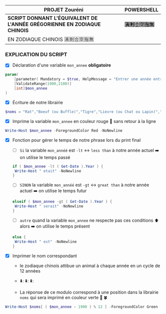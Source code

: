 
| **PROJET  Zouréni**                                                            | **POWERSHELL**                               |
|--------------------------------------------------------------------------------|----------------------------------------------|
| **SCRIPT DONNANT L'ÉQUIVALENT DE L'ANNÉE GRÉGORIENNE EN ZODIAQUE CHINOIS**     |**:u6e80::u5272::u5408::u7a7a::u6307::u7121:**|
| EN ZODIAQUE CHINOIS :u6e80::u5272::u5408::u7a7a::u6307::u7121:                 |                                              |

### EXPLICATION DU SCRIPT

- [X] Déclaration d'une variable `mon_annee` **obligatoire**

```ps1
param(
	[parameter( Mandatory = $true, HelpMessage = "Entrer une année entre 1900 et 2100:" )]
	[ValidateRange(1900,2100)]
	[int]$mon_annee
)
```
- [X] Écriture de notre librairie

```ps1
$noms = "Rat","Boeuf (ou Buffle)","Tigre","Lievre (ou Chat ou Lapin)","Dragon","Serpent","Cheval","Chèvre (ou Bouc)","Singe","coq","chien","Cochon (ou Sanglier)"
```

- [x] Imprime la variable `mon_annee` en couleur rouge :red_circle: sans retour à la ligne


```ps1
Write-Host $mon_annee -ForegroundColor Red -NoNewline
```

- [X] Fonction pour gérer le temps de notre phrase lors du print final

   - [ ] `Si` la variable `mon_annéé` est `-lt` :left_right_arrow: `less than` à notre année actuel :arrow_right: on utilise le temps passé

   ```ps1
   if ( $mon_annee -lt ( Get-Date ).Year ) {
	Write-Host " etait" -NoNewline
   }
   ```

   - [ ] `SINON` la variable `mon_annéé` est `-gt` :left_right_arrow: `great than` à notre année actuel :arrow_right: on utilise le temps futur


   ```ps1
   elseif ( $mon_annee -gt ( Get-Date ).Year ) {
	Write-Host " serait" -NoNewline
   }
   ```

   - [ ] `autre` quand la variable `mon_annee` ne respecte pas ces conditions  :arrow_up: alors :arrow_right: on utilise le temps présent

   ```ps1
   else {
	Write-Host " est" -NoNewline
   }
   ```

 - [X] Imprimer le nom correspondant 
 
    - le zodiaque chinois attibue un animal à chaque année en un cycle de 12 années 

    - ⬇️: ⬇️: ⬇️:
    
    - La réponse de ce modulo correspond à une position dans la librairie `noms` qui sera imprimé en couleur verte :green_book: :four_leaf_clover:

```ps1
Write-Host $noms[ ( $mon_annee - 1900 ) % 12 ] -ForegroundColor Green
```


